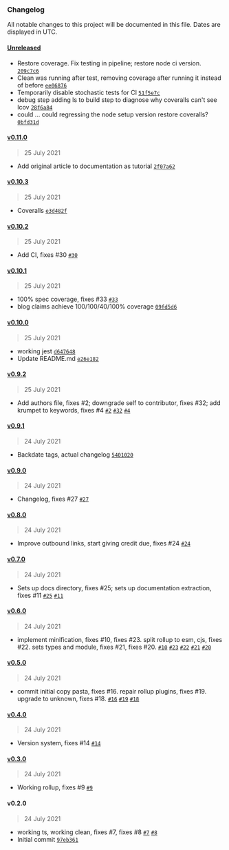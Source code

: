 ### Changelog

All notable changes to this project will be documented in this file. Dates are displayed in UTC.

#### [Unreleased](https://github.com/StoneCypher/is_a_ts/compare/v0.11.0...HEAD)

- Restore coverage.  Fix testing in pipeline; restore node ci version. [`209c7c6`](https://github.com/StoneCypher/is_a_ts/commit/209c7c6b825c9fe0312ee98ce6117728b3ff6ef4)
- Clean was running after test, removing coverage after running it instead of before [`ee06876`](https://github.com/StoneCypher/is_a_ts/commit/ee0687689843266d76f49ac58f885fa4c61ec1ad)
- Temporarily disable stochastic tests for CI [`51f5e7c`](https://github.com/StoneCypher/is_a_ts/commit/51f5e7c4095f811a239792918f85afdbc62ffc34)
- debug step adding ls to build step to diagnose why coveralls can't see lcov [`28f6a84`](https://github.com/StoneCypher/is_a_ts/commit/28f6a846fecd2b361881df6fe4e75824aee0051b)
- could ... could regressing the node setup version restore coveralls? [`0bfd31d`](https://github.com/StoneCypher/is_a_ts/commit/0bfd31d53ec43610335455eff428e5a6db391ba5)

#### [v0.11.0](https://github.com/StoneCypher/is_a_ts/compare/v0.10.3...v0.11.0)

> 25 July 2021

- Add original article to documentation as tutorial [`2f07a62`](https://github.com/StoneCypher/is_a_ts/commit/2f07a621a6bb3ca8ab6a2f0a3911bb1f8f5dc369)

#### [v0.10.3](https://github.com/StoneCypher/is_a_ts/compare/v0.10.2...v0.10.3)

> 25 July 2021

- Coveralls [`e3d482f`](https://github.com/StoneCypher/is_a_ts/commit/e3d482f495a292037b98375bd571eee6573ae73a)

#### [v0.10.2](https://github.com/StoneCypher/is_a_ts/compare/v0.10.1...v0.10.2)

> 25 July 2021

- Add CI, fixes #30 [`#30`](https://github.com/StoneCypher/is_a_ts/issues/30)

#### [v0.10.1](https://github.com/StoneCypher/is_a_ts/compare/v0.10.0...v0.10.1)

> 25 July 2021

- 100% spec coverage, fixes #33 [`#33`](https://github.com/StoneCypher/is_a_ts/issues/33)
- blog claims achieve 100/100/40/100% coverage [`09fd5d6`](https://github.com/StoneCypher/is_a_ts/commit/09fd5d62bc17ff6951270d09f79691f5819ca374)

#### [v0.10.0](https://github.com/StoneCypher/is_a_ts/compare/v0.9.2...v0.10.0)

> 25 July 2021

- working jest [`d647648`](https://github.com/StoneCypher/is_a_ts/commit/d6476485b8eb88063592ec7c9c939313699f5fcd)
- Update README.md [`e26e182`](https://github.com/StoneCypher/is_a_ts/commit/e26e1829211b3cbaf02bd246e1a86e09d5c2c947)

#### [v0.9.2](https://github.com/StoneCypher/is_a_ts/compare/v0.9.1...v0.9.2)

> 25 July 2021

- Add authors file, fixes #2; downgrade self to contributor, fixes #32; add krumpet to keywords, fixes #4 [`#2`](https://github.com/StoneCypher/is_a_ts/issues/2) [`#32`](https://github.com/StoneCypher/is_a_ts/issues/32) [`#4`](https://github.com/StoneCypher/is_a_ts/issues/4)

#### [v0.9.1](https://github.com/StoneCypher/is_a_ts/compare/v0.9.0...v0.9.1)

> 24 July 2021

- Backdate tags, actual changelog [`5401020`](https://github.com/StoneCypher/is_a_ts/commit/5401020dd03dfc4446f10836fa49ecc7ab04fa4f)

#### [v0.9.0](https://github.com/StoneCypher/is_a_ts/compare/v0.8.0...v0.9.0)

> 24 July 2021

- Changelog, fixes #27 [`#27`](https://github.com/StoneCypher/is_a_ts/issues/27)

#### [v0.8.0](https://github.com/StoneCypher/is_a_ts/compare/v0.7.0...v0.8.0)

> 24 July 2021

- Improve outbound links, start giving credit due, fixes #24 [`#24`](https://github.com/StoneCypher/is_a_ts/issues/24)

#### [v0.7.0](https://github.com/StoneCypher/is_a_ts/compare/v0.6.0...v0.7.0)

> 24 July 2021

- Sets up docs directory, fixes #25; sets up documentation extraction, fixes #11 [`#25`](https://github.com/StoneCypher/is_a_ts/issues/25) [`#11`](https://github.com/StoneCypher/is_a_ts/issues/11)

#### [v0.6.0](https://github.com/StoneCypher/is_a_ts/compare/v0.5.0...v0.6.0)

> 24 July 2021

- implement minification, fixes #10, fixes #23.  split rollup to esm, cjs, fixes #22.  sets types and module, fixes #21, fixes #20. [`#10`](https://github.com/StoneCypher/is_a_ts/issues/10) [`#23`](https://github.com/StoneCypher/is_a_ts/issues/23) [`#22`](https://github.com/StoneCypher/is_a_ts/issues/22) [`#21`](https://github.com/StoneCypher/is_a_ts/issues/21) [`#20`](https://github.com/StoneCypher/is_a_ts/issues/20)

#### [v0.5.0](https://github.com/StoneCypher/is_a_ts/compare/v0.4.0...v0.5.0)

> 24 July 2021

- commit initial copy pasta, fixes #16.  repair rollup plugins, fixes #19.  upgrade to unknown, fixes #18. [`#16`](https://github.com/StoneCypher/is_a_ts/issues/16) [`#19`](https://github.com/StoneCypher/is_a_ts/issues/19) [`#18`](https://github.com/StoneCypher/is_a_ts/issues/18)

#### [v0.4.0](https://github.com/StoneCypher/is_a_ts/compare/v0.3.0...v0.4.0)

> 24 July 2021

- Version system, fixes #14 [`#14`](https://github.com/StoneCypher/is_a_ts/issues/14)

#### [v0.3.0](https://github.com/StoneCypher/is_a_ts/compare/v0.2.0...v0.3.0)

> 24 July 2021

- Working rollup, fixes #9 [`#9`](https://github.com/StoneCypher/is_a_ts/issues/9)

#### v0.2.0

> 24 July 2021

- working ts, working clean, fixes #7, fixes #8 [`#7`](https://github.com/StoneCypher/is_a_ts/issues/7) [`#8`](https://github.com/StoneCypher/is_a_ts/issues/8)
- Initial commit [`97eb361`](https://github.com/StoneCypher/is_a_ts/commit/97eb361929172757af2e9e91a80d9db3d09fb5c6)
